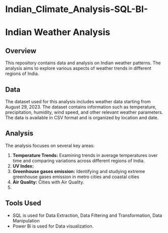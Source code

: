 # Indian_Climate_Analysis-SQL-BI-
# Indian Weather Analysis

## Overview
This repository contains data and analysis on Indian weather patterns. The analysis aims to explore various aspects of weather trends in different regions of India.

## Data
The dataset used for this analysis includes  weather data starting from August 29, 2023. The dataset contains information such as temperature, precipitation, humidity, wind speed, and other relevant weather parameters. The data is available in CSV format and is organized by location and date.

## Analysis
The analysis focuses on several key areas:
1. **Temperature Trends:** Examining trends in average temperatures over time and comparing variations across different regions of India.
2. **UV Index:** 
3. **Greenhouse gases emission:** Identifying and studying extreme greenhouse gases emission in metro cities and coastal cities
4. **Air Quality:** Cities with Air Quality.
5. 
## Tools Used
- SQL is used for Data Extraction, Data Filtering and Transformation, Data Manipulation
- Power Bi is used for Data visualization.
